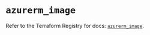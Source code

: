 # `azurerm_image`

Refer to the Terraform Registry for docs: [`azurerm_image`](https://registry.terraform.io/providers/hashicorp/azurerm/4.38.1/docs/resources/image).
